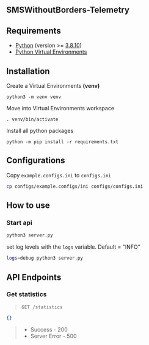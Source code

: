 ## SMSWithoutBorders-Telemetry

## Requirements

- [Python](https://www.python.org/) (version >= [3.8.10](https://www.python.org/downloads/release/python-3810/))
- [Python Virtual Environments](https://docs.python.org/3/tutorial/venv.html)

## Installation

Create a Virtual Environments **(venv)**

```
python3 -m venv venv
```

Move into Virtual Environments workspace

```
. venv/bin/activate
```

Install all python packages

```
python -m pip install -r requirements.txt
```

## Configurations

Copy `example.configs.ini` to `configs.ini`

```bash
cp configs/example.configs/ini configs/configs.ini
```

## How to use

### Start api

```bash
python3 server.py
```

set log levels with the `logs` variable. Default = "INFO"

```bash
logs=debug python3 server.py
```

## API Endpoints

### Get statistics

> `GET /statistics`

```json
{}
```

> - Success - 200
> - Server Error - 500
